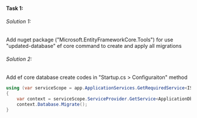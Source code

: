 #### Task 1: 
###### Solution 1:
Add nuget package ("Microsoft.EntityFrameworkCore.Tools") for use "updated-database" ef core command to create and apply all migrations

###### Solution 2:
Add ef core database create codes in "Startup.cs > Configuraiton" method 

```csharp
using (var serviceScope = app.ApplicationServices.GetRequiredService<IServiceScopeFactory>().CreateScope())
{
    var context = serviceScope.ServiceProvider.GetService<ApplicationDbContext>();
    context.Database.Migrate();
}
```